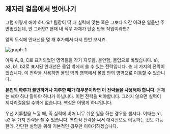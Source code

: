 ## 제자리 걸음에서 벗어나기
그럼 어떻게 해야 하나요? 팀장이 딱 내 실력에 맞는 혹은 그보다 약간 어려운 일들만 주면좋겠는데, 안 그러면? 현재 내 직무 자체가 단순 반복 작업이라면?

앞의 도식에 안내선을 몇 개 추가해서 다시 한번 보시죠.

![graph-1](https://dongjunlee.github.io/assets/images/growing_up_together/Untitled%202.png)

아까 A, B, C로 표기되었던 영역들을 각기 지루함, 불안함, 몰입으로 바꿨습니다. a1, a2, b1, b2로 표시된 안내선은 몰입 밖에서 쓸 수 있는 전략입니다. 총 네 가지의 전략이 있습니다. 이 전략을 사용하면 몰입 밖의 영역에서 몰입 안의 영역으로 이동할 수 있습니다.

**본인의 하루가 불안하거나 지루한 때가 대부분이라면 이 전략들을 사용해야 합니다.** 문제는 해야 하냐 말아야 하냐가 아닙니다. 이런 전력을 써야합니다. 그러지 않으면 실력이 제자리걸음일 수밖에 없습니다. 핵심은 어떻게 하냐입니다.

우선 지루함을 느낄 때, 즉 실력에 비해 너무 쉬운 일을 하는 경우를 봅시다. 이때는 a1, a2 두 가지 전략을 쓸 수 있습니다. 복합적 전략을 써서 대각선으로 이동하는 것도 가능한데, 간단한 설명을 위해 기본적인 경우만 이야기하겠습니다.